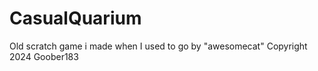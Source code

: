 # CasualQuarium
Old scratch game i made when I used to go by "awesomecat"
    Copyright 2024 Goober183
